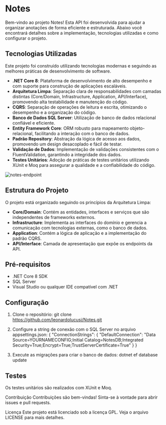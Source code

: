 # Notes

Bem-vindo ao projeto Notes! Esta API foi desenvolvida para ajudar a organizar anotações de forma eficiente e estruturada. Abaixo você encontrará detalhes sobre a implementação, tecnologias utilizadas e como configurar o projeto.

## Tecnologias Utilizadas
Este projeto foi construído utilizando tecnologias modernas e seguindo as melhores práticas de desenvolvimento de software.
- **.NET Core 8**: Plataforma de desenvolvimento de alto desempenho e com suporte para construção de aplicações escaláveis.
- **Arquitetura Limpa**: Separação clara de responsabilidades com camadas distintas (Core/Domain, Infrastructure, Application, API/Interface), promovendo alta testabilidade e manutenção do código.
- **CQRS**: Separação de operações de leitura e escrita, otimizando o desempenho e a organização do código.
- **Banco de Dados SQL Server**: Utilização de banco de dados relacional confiável e eficiente.
- **Entity Framework Core**: ORM robusto para mapeamento objeto-relacional, facilitando a interação com o banco de dados.
- **Padrão Repository**: Abstração da lógica de acesso aos dados, promovendo um design desacoplado e fácil de testar.
- **Validação de Dados**: Implementação de validações consistentes com o FluentValidation, garantindo a integridade dos dados.
- **Testes Unitários**: Adoção de práticas de testes unitários utilizando XUnit e Moq para assegurar a qualidade e a confiabilidade do código.
  
![notes-endpoint](https://github.com/leonardolucusi/Notes/assets/61367434/53cf4726-eedd-4ea5-8160-a54e8d7404c8)

## Estrutura do Projeto

O projeto está organizado seguindo os princípios da Arquitetura Limpa:

- **Core/Domain**: Contém as entidades, interfaces e serviços que são independentes de frameworks externos.
- **Infrastructure**: Implementa as interfaces do domínio e gerencia a comunicação com tecnologias externas, como o banco de dados.
- **Application**: Contém a lógica de aplicação e a implementação do padrão CQRS.
- **API/Interface**: Camada de apresentação que expõe os endpoints da API.

## Pré-requisitos

- .NET Core 8 SDK
- SQL Server
- Visual Studio ou qualquer IDE compatível com .NET

## Configuração

1. Clone o repositório:
   git clone https://github.com/leonardolucusi/Notes.git

2. Configure a string de conexão com o SQL Server no arquivo appsettings.json:
{
  "ConnectionStrings": {
    "DefaultConnection": "Data Source=YOURNAMECONFIG;Initial Catalog=NotesDB;Integrated Security=True;Encrypt=True;TrustServerCertificate=True"
  }
}

3. Execute as migrações para criar o banco de dados:
dotnet ef database update

## Testes
Os testes unitários são realizados com XUnit e Moq.

Contribuição
Contribuições são bem-vindas! Sinta-se à vontade para abrir issues e pull requests.

Licença
Este projeto está licenciado sob a licença GPL. Veja o arquivo LICENSE para mais detalhes.
